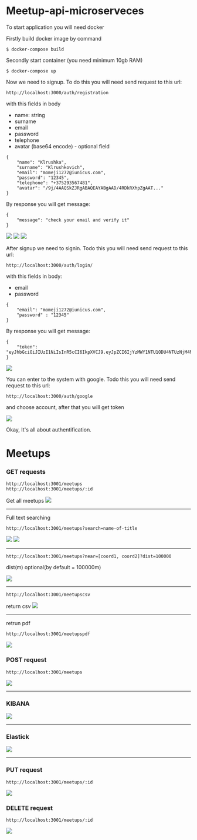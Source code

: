 # Meetup-api-microserveces

To start application you will need docker

Firstly build docker image by command

```
$ docker-compose build
```

Secondly start container (you need minimum 10gb RAM)

```
$ docker-compose up
```

Now we need to signup. To do this you will need send request to this url:

```
http://localhost:3000/auth/registration
```

with this fields in body

-   name: string
-   surname
-   email
-   password
-   telephone
-   avatar (base64 encode) - optional field

```
{
    "name": "Klrushka",
    "surname": "Klrushkovich",
    "email": "momeji1272@iunicus.com",
    "password": "12345",
    "telephone": "+375293567481",
    "avatar": "/9j/4AAQSkZJRgABAQEAYABgAAD/4RDkRXhpZgAAT..."
}
```

By response you will get message:

```
{
    "message": "check your email and verify it"
}
```

![](images/mailVerification1.jpg)
![](images/mailVerification2.jpg)
![](images/mailVerification3.jpg)

After signup we need to signin. Todo this you will need send request to this url:

```
http://localhost:3000/auth/login/
```

with this fields in body:

- email
- password

```
{
    "email": "momeji1272@iunicus.com",
    "password" : "12345"
}
```
By response you will get message:

```
{
    "token": "eyJhbGciOiJIUzI1NiIsInR5cCI6IkpXVCJ9.eyJpZCI6IjYzMWY1NTU1ODU4NTUzNjM4NWVjMzgyNCIsInJvbGVzIjpbInVzZXIiXSwiaWF0IjoxNjYyOTk4NzU5LCJleHAiOjE2NjMwODUxNTl9.L59792IkWsLTryhZlpnzi4hSBD4IhJUJJe34Xs_K7KQ"
}
```
![](images/login.jpg)

You can enter to the system with google. Todo this you will need send request to this url:
```
http://localhost:3000/auth/google
```
and choose account, after that you will get token

![](images/googleLogin.jpg)

Okay, It's all about authentification.

# Meetups

### GET requests

```
http://localhost:3001/meetups
http://localhost:3001/meetups/:id
```
Get all meetups
![](images/getAllMeetups.jpg)
<hr>


Full text searching
```
http://localhost:3001/meetups?search=name-of-title
```
![](images/es.jpg)
![](images/es1.jpg)
<hr>

```
http://localhost:3001/meetups?near=[coord1, coord2]?dist=100000
```

dist(m) optional(by default = 100000m)

![](images/dist.jpg)

<hr>

```
http://localhost:3001/meetupscsv
```

return csv
![](images/csv.jpg)

<hr>

retrun pdf
```
http://localhost:3001/meetupspdf
```
![](images/pdf.jpg)


### POST request

```
http://localhost:3001/meetups
```
![](images/post.jpg)

<hr>

### KIBANA

![](images/kibana.jpg)


<hr>

### Elastick

![](images/ess.jpg)

<hr>

### PUT request

```
http://localhost:3001/meetups/:id
```
![](images/put.jpg)

### DELETE request

```
http://localhost:3001/meetups/:id
```
![](images/delete.jpg)